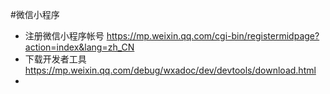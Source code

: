 #微信小程序
- 注册微信小程序帐号
  https://mp.weixin.qq.com/cgi-bin/registermidpage?action=index&lang=zh_CN
- 下载开发者工具
  https://mp.weixin.qq.com/debug/wxadoc/dev/devtools/download.html
- 
